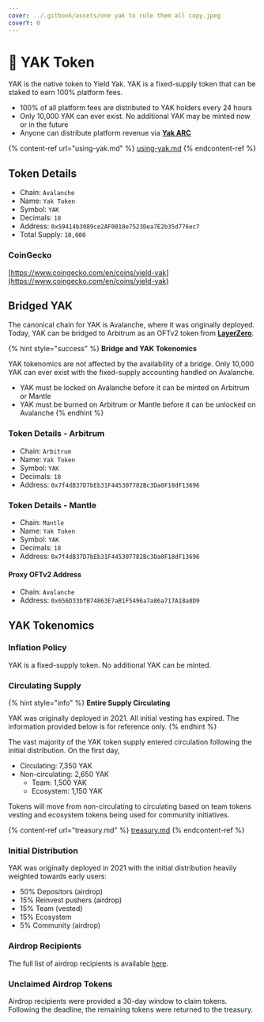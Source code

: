 ```yaml
---
cover: ../.gitbook/assets/one yak to rule them all copy.jpeg
coverY: 0
---
```


# 🐃 YAK Token

YAK is the native token to Yield Yak. YAK is a fixed-supply token that can be staked to earn 100% platform fees.&#x20;

* 100% of all platform fees are distributed to YAK holders every 24 hours
* Only 10,000 YAK can ever exist. No additional YAK may be minted now or in the future
* Anyone can distribute platform revenue via [**Yak ARC**](https://yieldyak.com/arc)

{% content-ref url="using-yak.md" %}
[using-yak.md](using-yak.md)
{% endcontent-ref %}

## Token Details

* Chain: `Avalanche`
* Name: `Yak Token`
* Symbol: `YAK`&#x20;
* Decimals: `18`&#x20;
* Address: `0x59414b3089ce2AF0010e7523Dea7E2b35d776ec7`&#x20;
* Total Supply: `10,000`

### CoinGecko

[https://www.coingecko.com/en/coins/yield-yak](https://www.coingecko.com/en/coins/yield-yak)

## Bridged YAK

The canonical chain for YAK is Avalanche, where it was originally deployed. Today, YAK can be bridged to Arbitrum as an OFTv2 token from [**LayerZero**](https://layerzero.network/).

{% hint style="success" %}
**Bridge and YAK Tokenomics**

YAK tokenomics are not affected by the availability of a bridge. Only 10,000 YAK can ever exist with the fixed-supply accounting handled on Avalanche.

* YAK must be locked on Avalanche before it can be minted on Arbitrum or Mantle
* YAK must be burned on Arbitrum or Mantle before it can be unlocked on Avalanche
{% endhint %}

### Token Details - Arbitrum

* Chain: `Arbitrum`
* Name: `Yak Token`
* Symbol: `YAK`
* Decimals: `18`
* Address: `0x7f4dB37D7bEb31F445307782Bc3Da0F18dF13696`

### Token Details - Mantle

* Chain: `Mantle`
* Name: `Yak Token`
* Symbol: `YAK`
* Decimals: `18`
* Address: `0x7f4dB37D7bEb31F445307782Bc3Da0F18dF13696`

#### **Proxy OFTv2 Address**

* Chain: `Avalanche`
* Address: `0x656D33bfB74863E7aB1F5496a7a86a717A18a8D9`

## YAK Tokenomics

### **Inflation Policy**

YAK is a fixed-supply token. No additional YAK can be minted.

### Circulating Supply

{% hint style="info" %}
**Entire Supply Circulating**

YAK was originally deployed in 2021. All initial vesting has expired. The information provided below is for reference only.
{% endhint %}

The vast majority of the YAK token supply entered circulation following the initial distribution. On the first day,

* Circulating: 7,350 YAK
* Non-circulating: 2,650 YAK
  * Team: 1,500 YAK
  * Ecosystem: 1,150 YAK

Tokens will move from non-circulating to circulating based on team tokens vesting and ecosystem tokens being used for community initiatives.

{% content-ref url="treasury.md" %}
[treasury.md](treasury.md)
{% endcontent-ref %}

### Initial Distribution

YAK was originally deployed in 2021 with the initial distribution heavily weighted towards early users:

* 50% Depositors (airdrop)
* 15% Reinvest pushers (airdrop)
* 15% Team (vested)
* 15% Ecosystem
* 5% Community (airdrop)

### Airdrop Recipients

The full list of airdrop recipients is available [here](https://github.com/yieldyak/airdrop).

### Unclaimed Airdrop Tokens

Airdrop recipients were provided a 30-day window to claim tokens. Following the deadline, the remaining tokens were returned to the treasury.

